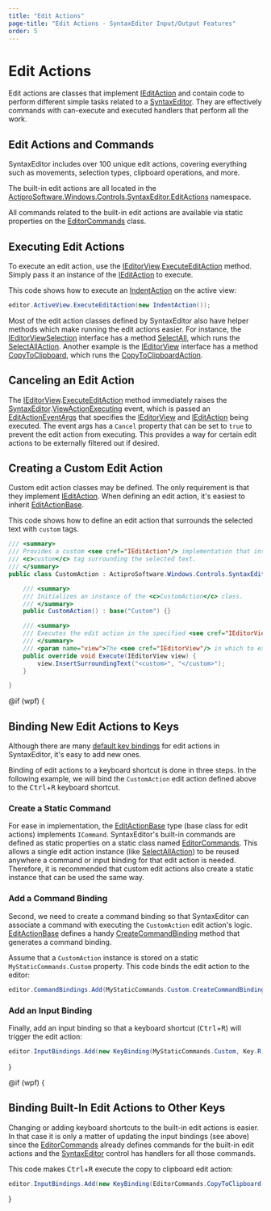 ```yaml
---
title: "Edit Actions"
page-title: "Edit Actions - SyntaxEditor Input/Output Features"
order: 5
---
```

# Edit Actions

Edit actions are classes that implement [IEditAction](xref:@ActiproUIRoot.Controls.SyntaxEditor.IEditAction) and contain code to perform different simple tasks related to a [SyntaxEditor](xref:@ActiproUIRoot.Controls.SyntaxEditor.SyntaxEditor).  They are effectively commands with can-execute and executed handlers that perform all the work.

## Edit Actions and Commands

SyntaxEditor includes over 100 unique edit actions, covering everything such as movements, selection types, clipboard operations, and more.

The built-in edit actions are all located in the [ActiproSoftware.Windows.Controls.SyntaxEditor.EditActions](xref:@ActiproUIRoot.Controls.SyntaxEditor.EditActions) namespace.

All commands related to the built-in edit actions are available via static properties on the [EditorCommands](xref:@ActiproUIRoot.Controls.SyntaxEditor.EditorCommands) class.

## Executing Edit Actions

To execute an edit action, use the [IEditorView](xref:@ActiproUIRoot.Controls.SyntaxEditor.IEditorView).[ExecuteEditAction](xref:@ActiproUIRoot.Controls.SyntaxEditor.IEditorView.ExecuteEditAction*) method.  Simply pass it an instance of the [IEditAction](xref:@ActiproUIRoot.Controls.SyntaxEditor.IEditAction) to execute.

This code shows how to execute an [IndentAction](xref:@ActiproUIRoot.Controls.SyntaxEditor.EditActions.IndentAction) on the active view:

```csharp
editor.ActiveView.ExecuteEditAction(new IndentAction());
```

Most of the edit action classes defined by SyntaxEditor also have helper methods which make running the edit actions easier.  For instance, the [IEditorViewSelection](xref:@ActiproUIRoot.Controls.SyntaxEditor.IEditorViewSelection) interface has a method [SelectAll](xref:@ActiproUIRoot.Controls.SyntaxEditor.IEditorViewSelection.SelectAll*), which runs the [SelectAllAction](xref:@ActiproUIRoot.Controls.SyntaxEditor.EditActions.SelectAllAction).  Another example is the [IEditorView](xref:@ActiproUIRoot.Controls.SyntaxEditor.IEditorView) interface has a method [CopyToClipboard](xref:@ActiproUIRoot.Controls.SyntaxEditor.IEditorView.CopyToClipboard*), which runs the [CopyToClipboardAction](xref:@ActiproUIRoot.Controls.SyntaxEditor.EditActions.CopyToClipboardAction).

## Canceling an Edit Action

The [IEditorView](xref:@ActiproUIRoot.Controls.SyntaxEditor.IEditorView).[ExecuteEditAction](xref:@ActiproUIRoot.Controls.SyntaxEditor.IEditorView.ExecuteEditAction*) method immediately raises the [SyntaxEditor](xref:@ActiproUIRoot.Controls.SyntaxEditor.SyntaxEditor).[ViewActionExecuting](xref:@ActiproUIRoot.Controls.SyntaxEditor.SyntaxEditor.ViewActionExecuting) event, which is passed an [EditActionEventArgs](xref:@ActiproUIRoot.Controls.SyntaxEditor.EditActionEventArgs) that specifies the [IEditorView](xref:@ActiproUIRoot.Controls.SyntaxEditor.IEditorView) and [IEditAction](xref:@ActiproUIRoot.Controls.SyntaxEditor.IEditAction) being executed.  The event args has a `Cancel` property that can be set to `true` to prevent the edit action from executing.  This provides a way for certain edit actions to be externally filtered out if desired.

## Creating a Custom Edit Action

Custom edit action classes may be defined.  The only requirement is that they implement [IEditAction](xref:@ActiproUIRoot.Controls.SyntaxEditor.IEditAction).  When defining an edit action, it's easiest to inherit [EditActionBase](xref:@ActiproUIRoot.Controls.SyntaxEditor.Implementation.EditActionBase).

This code shows how to define an edit action that surrounds the selected text with `custom` tags.

```csharp
/// <summary>
/// Provides a custom <see cref="IEditAction"/> implementation that inserts a
/// <c>custom</c> tag surrounding the selected text.
/// </summary>
public class CustomAction : ActiproSoftware.Windows.Controls.SyntaxEditor.Implementation.EditActionBase {

	/// <summary>
	/// Initializes an instance of the <c>CustomAction</c> class.
	/// </summary>
	public CustomAction() : base("Custom") {}

	/// <summary>
	/// Executes the edit action in the specified <see cref="IEditorView"/>.
	/// </summary>
	/// <param name="view">The <see cref="IEditorView"/> in which to execute the edit action.</param>
	public override void Execute(IEditorView view) {
		view.InsertSurroundingText("<custom>", "</custom>");
	}

}
```

@if (wpf) {

## Binding New Edit Actions to Keys

Although there are many [default key bindings](default-key-bindings.md) for edit actions in SyntaxEditor, it's easy to add new ones.

Binding of edit actions to a keyboard shortcut is done in three steps.  In the following example, we will bind the `CustomAction` edit action defined above to the <kbd>Ctrl</kbd>+<kbd>R</kbd> keyboard shortcut.

### Create a Static Command

For ease in implementation, the [EditActionBase](xref:@ActiproUIRoot.Controls.SyntaxEditor.Implementation.EditActionBase) type (base class for edit actions) implements `ICommand`.  SyntaxEditor's built-in commands are defined as static properties on a static class named [EditorCommands](xref:@ActiproUIRoot.Controls.SyntaxEditor.EditorCommands).  This allows a single edit action instance (like [SelectAllAction](xref:@ActiproUIRoot.Controls.SyntaxEditor.EditActions.SelectAllAction)) to be reused anywhere a command or input binding for that edit action is needed.  Therefore, it is recommended that custom edit actions also create a static instance that can be used the same way.

### Add a Command Binding

Second, we need to create a command binding so that SyntaxEditor can associate a command with executing the `CustomAction` edit action's logic. [EditActionBase](xref:@ActiproUIRoot.Controls.SyntaxEditor.Implementation.EditActionBase) defines a handy [CreateCommandBinding](xref:@ActiproUIRoot.Controls.SyntaxEditor.Implementation.EditActionBase.CreateCommandBinding*) method that generates a command binding.

Assume that a `CustomAction` instance is stored on a static `MyStaticCommands.Custom` property.  This code binds the edit action to the editor:

```csharp
editor.CommandBindings.Add(MyStaticCommands.Custom.CreateCommandBinding());
```

### Add an Input Binding

Finally, add an input binding so that a keyboard shortcut (<kbd>Ctrl</kbd>+<kbd>R</kbd>) will trigger the edit action:

```csharp
editor.InputBindings.Add(new KeyBinding(MyStaticCommands.Custom, Key.R, ModifierKeys.Control));
```

}

@if (wpf) {

## Binding Built-In Edit Actions to Other Keys

Changing or adding keyboard shortcuts to the built-in edit actions is easier.  In that case it is only a matter of updating the input bindings (see above) since the [EditorCommands](xref:@ActiproUIRoot.Controls.SyntaxEditor.EditorCommands) already defines commands for the built-in edit actions and the [SyntaxEditor](xref:@ActiproUIRoot.Controls.SyntaxEditor.SyntaxEditor) control has handlers for all those commands.

This code makes <kbd>Ctrl</kbd>+<kbd>R</kbd> execute the copy to clipboard edit action:

```csharp
editor.InputBindings.Add(new KeyBinding(EditorCommands.CopyToClipboard, Key.R, ModifierKeys.Control));
```

}
